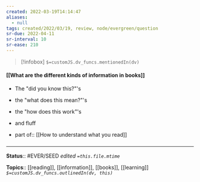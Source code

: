 ```yaml
---
created: 2022-03-19T14:14:47 
aliases:
  - null
tags: created/2022/03/19, review, node/evergreen/question
sr-due: 2022-04-11
sr-interval: 10
sr-ease: 210
---
```

> [!infobox]
`$=customJS.dv_funcs.mentionedIn(dv)`

#### [[What are the different kinds of information in books]] 

- The "did you know this?"'s
- the "what does this mean?"'s
- the "how does this work"'s
- and fluff

- part of:: [[How to understand what you read]]


### <hr class="footnote"/>

**Status**:: #EVER/SEED 
*edited `=this.file.mtime`*

**Topics**:: [[reading]], [[information]], [[books]], [[learning]]
*`$=customJS.dv_funcs.outlinedIn(dv, this)`*
